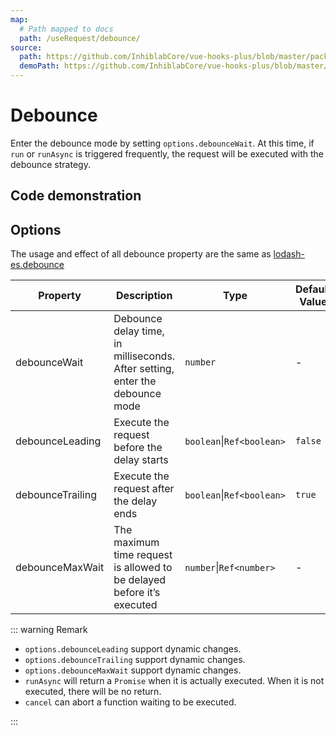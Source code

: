 ```yaml
---
map:
  # Path mapped to docs
  path: /useRequest/debounce/
source:
  path: https://github.com/InhiblabCore/vue-hooks-plus/blob/master/packages/hooks/src/useRequest/plugins/useDebouncePlugin.ts
  demoPath: https://github.com/InhiblabCore/vue-hooks-plus/blob/master/packages/hooks/src/useRequest/docs/debounce/demo/demo.vue
---
```


# Debounce

Enter the debounce mode by setting `options.debounceWait`. At this time, if `run` or `runAsync` is triggered frequently, the request will be executed with the debounce strategy.

## Code demonstration

<demo src="./demo/demo.vue" language="vue" 
title="" 
desc="Quickly enter the text in the input box, trigger the run frequently, and will only wait for 1000ms after the last trigger ends
"> </demo>

## Options

The usage and effect of all debounce property are the same as [lodash-es.debounce](https://www.lodash-esjs.com/docs/lodash-es.debounce/)

| Property | Description | Type | Default Value |
| --- | --- | --- | --- |
| debounceWait | Debounce delay time, in milliseconds. After setting, enter the debounce mode | `number` | - |
| debounceLeading | Execute the request before the delay starts | `boolean`\|`Ref<boolean>` | `false` |
| debounceTrailing | Execute the request after the delay ends | `boolean`\|`Ref<boolean>` | `true` |
| debounceMaxWait | The maximum time request is allowed to be delayed before it’s executed | `number`\|`Ref<number>` | - |

::: warning Remark

- `options.debounceLeading` support dynamic changes.
- `options.debounceTrailing` support dynamic changes.
- `options.debounceMaxWait` support dynamic changes.
- `runAsync` will return a `Promise` when it is actually executed. When it is not executed, there will be no return.
- `cancel` can abort a function waiting to be executed.

:::

